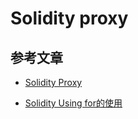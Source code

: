 # Solidity proxy

## 参考文章

- [Solidity Proxy](https://blog.csdn.net/u011721501/article/details/81627964)

- [Solidity Using for的使用](https://blog.csdn.net/qq_33764491/article/details/80604887)
